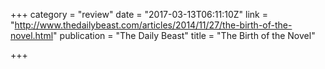 +++
category = "review"
date = "2017-03-13T06:11:10Z"
link = "http://www.thedailybeast.com/articles/2014/11/27/the-birth-of-the-novel.html"
publication = "The Daily Beast"
title = "The Birth of the Novel"

+++
